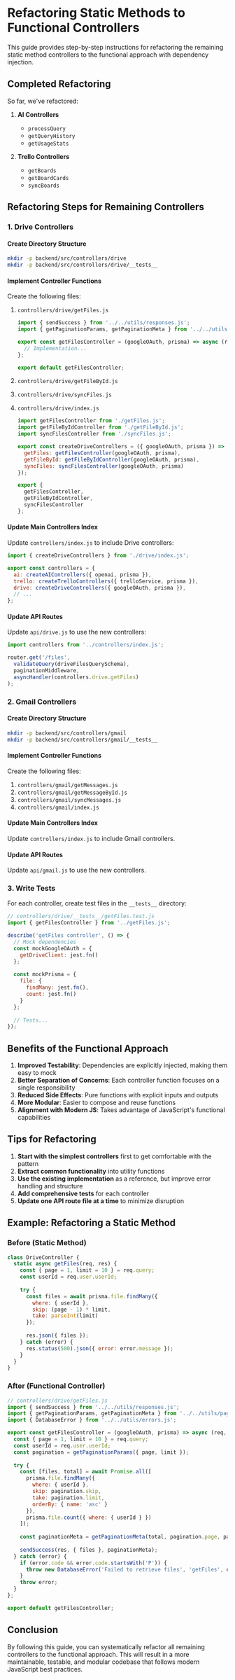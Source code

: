 # Refactoring Static Methods to Functional Controllers

This guide provides step-by-step instructions for refactoring the remaining static method controllers to the functional approach with dependency injection.

## Completed Refactoring

So far, we've refactored:

1. **AI Controllers**
   - `processQuery`
   - `getQueryHistory`
   - `getUsageStats`

2. **Trello Controllers**
   - `getBoards`
   - `getBoardCards`
   - `syncBoards`

## Refactoring Steps for Remaining Controllers

### 1. Drive Controllers

#### Create Directory Structure

```bash
mkdir -p backend/src/controllers/drive
mkdir -p backend/src/controllers/drive/__tests__
```

#### Implement Controller Functions

Create the following files:

1. `controllers/drive/getFiles.js`
   ```javascript
   import { sendSuccess } from '../../utils/responses.js';
   import { getPaginationParams, getPaginationMeta } from '../../utils/pagination.js';
   
   export const getFilesController = (googleOAuth, prisma) => async (req, res) => {
     // Implementation...
   };
   
   export default getFilesController;
   ```

2. `controllers/drive/getFileById.js`
3. `controllers/drive/syncFiles.js`
4. `controllers/drive/index.js`
   ```javascript
   import getFilesController from './getFiles.js';
   import getFileByIdController from './getFileById.js';
   import syncFilesController from './syncFiles.js';
   
   export const createDriveControllers = ({ googleOAuth, prisma }) => ({
     getFiles: getFilesController(googleOAuth, prisma),
     getFileById: getFileByIdController(googleOAuth, prisma),
     syncFiles: syncFilesController(googleOAuth, prisma)
   });
   
   export {
     getFilesController,
     getFileByIdController,
     syncFilesController
   };
   ```

#### Update Main Controllers Index

Update `controllers/index.js` to include Drive controllers:

```javascript
import { createDriveControllers } from './drive/index.js';

export const controllers = {
  ai: createAIControllers({ openai, prisma }),
  trello: createTrelloControllers({ trelloService, prisma }),
  drive: createDriveControllers({ googleOAuth, prisma }),
  // ...
};
```

#### Update API Routes

Update `api/drive.js` to use the new controllers:

```javascript
import controllers from '../controllers/index.js';

router.get('/files',
  validateQuery(driveFilesQuerySchema),
  paginationMiddleware,
  asyncHandler(controllers.drive.getFiles)
);
```

### 2. Gmail Controllers

#### Create Directory Structure

```bash
mkdir -p backend/src/controllers/gmail
mkdir -p backend/src/controllers/gmail/__tests__
```

#### Implement Controller Functions

Create the following files:

1. `controllers/gmail/getMessages.js`
2. `controllers/gmail/getMessageById.js`
3. `controllers/gmail/syncMessages.js`
4. `controllers/gmail/index.js`

#### Update Main Controllers Index

Update `controllers/index.js` to include Gmail controllers.

#### Update API Routes

Update `api/gmail.js` to use the new controllers.

### 3. Write Tests

For each controller, create test files in the `__tests__` directory:

```javascript
// controllers/drive/__tests__/getFiles.test.js
import { getFilesController } from '../getFiles.js';

describe('getFiles controller', () => {
  // Mock dependencies
  const mockGoogleOAuth = {
    getDriveClient: jest.fn()
  };
  
  const mockPrisma = {
    file: {
      findMany: jest.fn(),
      count: jest.fn()
    }
  };
  
  // Tests...
});
```

## Benefits of the Functional Approach

1. **Improved Testability**: Dependencies are explicitly injected, making them easy to mock
2. **Better Separation of Concerns**: Each controller function focuses on a single responsibility
3. **Reduced Side Effects**: Pure functions with explicit inputs and outputs
4. **More Modular**: Easier to compose and reuse functions
5. **Alignment with Modern JS**: Takes advantage of JavaScript's functional capabilities

## Tips for Refactoring

1. **Start with the simplest controllers** first to get comfortable with the pattern
2. **Extract common functionality** into utility functions
3. **Use the existing implementation** as a reference, but improve error handling and structure
4. **Add comprehensive tests** for each controller
5. **Update one API route file at a time** to minimize disruption

## Example: Refactoring a Static Method

### Before (Static Method)

```javascript
class DriveController {
  static async getFiles(req, res) {
    const { page = 1, limit = 10 } = req.query;
    const userId = req.user.userId;
    
    try {
      const files = await prisma.file.findMany({
        where: { userId },
        skip: (page - 1) * limit,
        take: parseInt(limit)
      });
      
      res.json({ files });
    } catch (error) {
      res.status(500).json({ error: error.message });
    }
  }
}
```

### After (Functional Controller)

```javascript
// controllers/drive/getFiles.js
import { sendSuccess } from '../../utils/responses.js';
import { getPaginationParams, getPaginationMeta } from '../../utils/pagination.js';
import { DatabaseError } from '../../utils/errors.js';

export const getFilesController = (googleOAuth, prisma) => async (req, res) => {
  const { page = 1, limit = 10 } = req.query;
  const userId = req.user.userId;
  const pagination = getPaginationParams({ page, limit });
  
  try {
    const [files, total] = await Promise.all([
      prisma.file.findMany({
        where: { userId },
        skip: pagination.skip,
        take: pagination.limit,
        orderBy: { name: 'asc' }
      }),
      prisma.file.count({ where: { userId } })
    ]);
    
    const paginationMeta = getPaginationMeta(total, pagination.page, pagination.limit);
    
    sendSuccess(res, { files }, paginationMeta);
  } catch (error) {
    if (error.code && error.code.startsWith('P')) {
      throw new DatabaseError('Failed to retrieve files', 'getFiles', error);
    }
    throw error;
  }
};

export default getFilesController;
```

## Conclusion

By following this guide, you can systematically refactor all remaining controllers to the functional approach. This will result in a more maintainable, testable, and modular codebase that follows modern JavaScript best practices.
